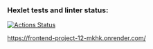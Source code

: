 ### Hexlet tests and linter status:
[![Actions Status](https://github.com/ajsen/frontend-project-12/actions/workflows/hexlet-check.yml/badge.svg)](https://github.com/ajsen/frontend-project-12/actions)

https://frontend-project-12-mkhk.onrender.com/